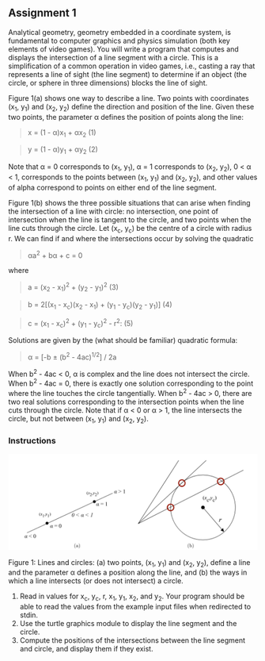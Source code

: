 ## Assignment 1

Analytical geometry, geometry embedded in a coordinate system, is fundamental to computer graphics and physics
simulation (both key elements of video games). You will write a program that computes and displays the intersection
of a line segment with a circle. This is a simplification of a common operation in video games, i.e., casting a ray
that represents a line of sight (the line segment) to determine if an object (the circle, or sphere in three dimensions)
blocks the line of sight.

Figure 1(a) shows one way to describe a line. Two points with coordinates (x<sub>1</sub>, y<sub>1</sub>) and (x<sub>2</sub>, y<sub>2</sub>) define the direction
and position of the line. Given these two points, the parameter α defines the position of points along the line:

> x = (1 - α)x<sub>1</sub> + αx<sub>2</sub> (1)

> y = (1 - α)y<sub>1</sub> + αy<sub>2</sub> (2)

Note that α = 0 corresponds to (x<sub>1</sub>, y<sub>1</sub>), α = 1 corresponds to (x<sub>2</sub>, y<sub>2</sub>), 0 < α < 1, corresponds to the points between
  (x<sub>1</sub>, y<sub>1</sub>) and (x<sub>2</sub>, y<sub>2</sub>), and other values of alpha correspond to points on either end of the line segment.

Figure 1(b) shows the three possible situations that can arise when finding the intersection of a line with circle:
no intersection, one point of intersection when the line is tangent to the circle, and two points when the line cuts
through the circle. Let (x<sub>c</sub>, y<sub>c</sub>) be the centre of a circle with radius r. We can find if and where the intersections
occur by solving the quadratic

> αa<sup>2</sup> + bα + c = 0

where

> a = (x<sub>2</sub> - x<sub>1</sub>)<sup>2</sup> + (y<sub>2</sub> - y<sub>1</sub>)<sup>2</sup> (3)

> b = 2[(x<sub>1</sub> - x<sub>c</sub>)(x<sub>2</sub> - x<sub>1</sub>) + (y<sub>1</sub> - y<sub>c</sub>)(y<sub>2</sub> - y<sub>1</sub>)] (4)

> c = (x<sub>1</sub> - x<sub>c</sub>)<sup>2</sup> + (y<sub>1</sub> - y<sub>c</sub>)<sup>2</sup> - r<sup>2</sup>: (5)

Solutions are given by the (what should be familiar) quadratic formula:

> α = [-b ± (b<sup>2</sup> - 4ac)<sup>1/2</sup>] / 2a

When b<sup>2</sup> - 4ac < 0, α is complex and the line does not intersect the circle. When b<sup>2</sup> - 4ac = 0, there is exactly one
solution corresponding to the point where the line touches the circle tangentially. When b<sup>2</sup> - 4ac > 0, there are two
real solutions corresponding to the intersection points when the line cuts through the circle. Note that if α < 0 or
α > 1, the line intersects the circle, but not between (x<sub>1</sub>, y<sub>1</sub>) and (x<sub>2</sub>, y<sub>2</sub>).

### Instructions

![Figure 1](https://github.com/jasminecronin/intro-to-cs-I/blob/master/Coursework/Assignments/Assignment%201/assigment1-1.png)

Figure 1: Lines and circles: (a) two points, (x<sub>1</sub>, y<sub>1</sub>) and (x<sub>2</sub>, y<sub>2</sub>), define a line and the parameter α defines a position
along the line, and (b) the ways in which a line intersects (or does not intersect) a circle.

1. Read in values for x<sub>c</sub>, y<sub>c</sub>, r, x<sub>1</sub>, y<sub>1</sub>, x<sub>2</sub>, and y<sub>2</sub>. Your program should be able to read the values from the
example input files when redirected to stdin.
2. Use the turtle graphics module to display the line segment and the circle.
3. Compute the positions of the intersections between the line segment and circle, and display them if they exist.
